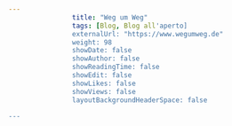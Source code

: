 ---
                title: "Weg um Weg"
                tags: [Blog, Blog all'aperto]
                externalUrl: "https://www.wegumweg.de"
                weight: 98
                showDate: false
                showAuthor: false
                showReadingTime: false
                showEdit: false
                showLikes: false
                showViews: false
                layoutBackgroundHeaderSpace: false
                ---

